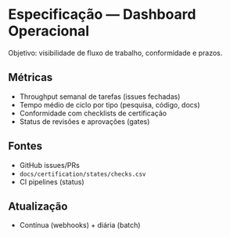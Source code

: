 # Especificação — Dashboard Operacional

Objetivo: visibilidade de fluxo de trabalho, conformidade e prazos.

## Métricas
- Throughput semanal de tarefas (issues fechadas)
- Tempo médio de ciclo por tipo (pesquisa, código, docs)
- Conformidade com checklists de certificação
- Status de revisões e aprovações (gates)

## Fontes
- GitHub issues/PRs
- `docs/certification/states/checks.csv`
- CI pipelines (status)

## Atualização
- Contínua (webhooks) + diária (batch)
